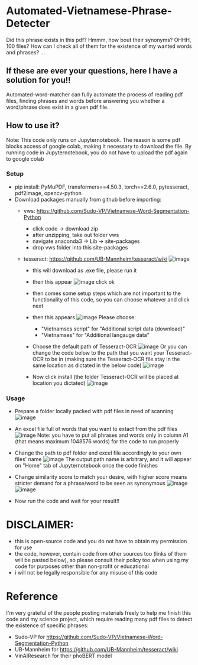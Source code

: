 # Automated-Vietnamese-Phrase-Detecter
Did this phrase exists in this pdf?
Hmmm, how bout their synonyms?
OHHH, 100 files? How can I check all of them for the existence of my wanted words and phrases?
...

## If these are ever your questions, here I have a solution for you!!
Automated-word-matcher can fully automate the process of reading pdf files, finding phrases and words before answering you whether a word/phrase does exist in a given pdf file.

## How to use it?
Note: This code only runs on Jupyternotebook. The reason is some pdf blocks access of google colab, making it necessary to download the file. By running code in Jupyternotebook, you do not have to upload the pdf again to google colab

### Setup
- pip install: PyMuPDF, transformers==4.50.3, torch==2.6.0, pytesseract, pdf2image, opencv-python
- Download packages manually from github before importing:
  + vws: https://github.com/Sudo-VP/Vietnamese-Word-Segmentation-Python
    - click code -> download zip
    - after unzipping, take out folder vws
    - navigate anaconda3 -> Lib -> site-packages
    - drop vws folder into this site-packages
      
  + tesseract: https://github.com/UB-Mannheim/tesseract/wiki
    ![image](https://github.com/user-attachments/assets/5915b1db-2ddb-4980-ba87-c842f76e074a)
    - this will download as .exe file, please run it
      
    - then this appear
      ![image](https://github.com/user-attachments/assets/4a4f04b5-916b-4a39-90c3-eaa179b9e472)
      click ok
    
    - then comes some setup steps which are not important to the functionality of this code, so you can choose whatever and click next
      
    - then this appears
    ![image](https://github.com/user-attachments/assets/2939c579-6863-46c8-b664-c7cd928df638)
    Please choose:
        - "Vietnamses script" for "Additional script data (download)"
        - "Vietnamses" for "Additional langauge data"
          
    - Choose the default path of Tesseract-OCR
      ![image](https://github.com/user-attachments/assets/43547c56-3b0d-4705-b20b-583dd10d0f15)
      Or you can change the code below to the path that you want your Tesseract-OCR to be in (making sure the Tesseract-OCR file stay in the same location as dictated in the below code)
      ![image](https://github.com/user-attachments/assets/1b2f165f-90cd-4d96-94ec-eff920cd4f85)

    - Now click install (the folder Tesseract-OCR will be placed at location you dictated)
![image](https://github.com/user-attachments/assets/b1389c65-4eea-460a-94a4-972b5b855544)

                 
### Usage
- Prepare a folder locally packed with pdf files in need of scanning
![image](https://github.com/user-attachments/assets/a5209fe2-42c4-4091-a358-ae83a1db3524)

- An excel file full of words that you want to extact from the pdf files
![image](https://github.com/user-attachments/assets/c695934c-0bf7-4a32-abfc-c278eab8f2e5)
Note: you have to put all phrases and words only in column A1 (that means maximum 1048576 words) for the code to run properly

- Change the path to pdf folder and excel file accordingly to your own files' name
![image](https://github.com/user-attachments/assets/84820fe0-9e84-4468-b7ae-9c69eaa5b65d)
The output path name is arbitrary, and it will appear on "Home" tab of Jupyternotebook once the code finishes

- Change similarity score to match your desire, with higher score means stricter demand for a phrase/word to be seen as synonymous
![image](https://github.com/user-attachments/assets/260cc46c-cdf7-4d0d-8ed9-d9714e1cf0d2)
![image](https://github.com/user-attachments/assets/32e86cdd-98a1-46f4-aef2-e3120ecf0f82)

- Now run the code and wait for your result!!


# DISCLAIMER:
- this is open-source code and you do not have to obtain my permission for use
- the code, however, contain code from other sources too (links of them will be pasted below), so please consult their policy too when using my code for purposes other than non-profit or educational
- i will not be legally responsible for any misuse of this code

# Reference
I'm very grateful of the people posting materials freely to help me finish this code and my science project, which require reading many pdf files to detect the existence of specific phrases:
- Sudo-VP for https://github.com/Sudo-VP/Vietnamese-Word-Segmentation-Python
- UB-Mannheim for https://github.com/UB-Mannheim/tesseract/wiki
- VinAIResearch for their phoBERT model



